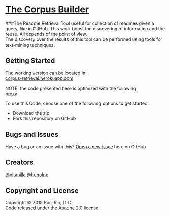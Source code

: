 # [The Corpus Builder](https://corpus-retrieval.herokuapp.com/)  
###The Readme Retrieval
Tool useful for collection of readmes given a query, like in GitHub. This work boost the discovering of information and the reuse. 
All depends of the point of view.  
The discovery over the results of this tool can be performed using tools for text-mining techniques. 

## Getting Started
The working version can be located in:  
[corpus-retrieval.herokuapp.com](https://corpus-retrieval.herokuapp.com/)  

NOTE: the code presented here is optimized with the following  
[proxy](https://github.com/nitanilla/github-proxy)

To use this Code, choose one of the following options to get started:
* Download the zip
* Fork this repository on GitHub  

## Bugs and Issues
Have a bug or an issue with this? [Open a new issue](https://github.com/nitanilla/corpus-retrieval/issues) here on GitHub 

## Creators
[@nitanilla](https://github.com/nitanilla)
[@hugolnx](https://github.com/hugolnx)

## Copyright and License

Copyright © 2015 Puc-Rio, LLC.  
Code released under the [Apache 2.0](https://github.com/nitanilla/corpus-retrieval/blob/master/LICENSE) license.
